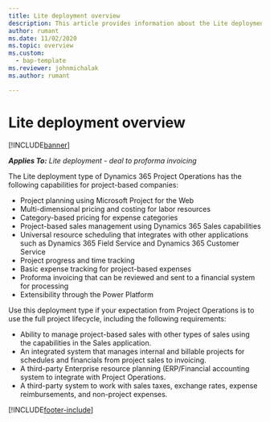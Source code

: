 ```yaml
---
title: Lite deployment overview
description: This article provides information about the Lite deployment of Dynamics 365 Project Operations.
author: rumant
ms.date: 11/02/2020
ms.topic: overview
ms.custom: 
  - bap-template
ms.reviewer: johnmichalak
ms.author: rumant

---
```


# Lite deployment overview

[!INCLUDE[banner](../includes/banner.md)]

_**Applies To:** Lite deployment - deal to proforma invoicing_

The Lite deployment type of Dynamics 365 Project Operations has the following capabilities for project-based companies:

- Project planning using Microsoft Project for the Web
- Multi-dimensional pricing and costing for labor resources
- Category-based pricing for expense categories
- Project-based sales management using Dynamics 365 Sales capabilities
- Universal resource scheduling that integrates with other applications such as Dynamics 365 Field Service and Dynamics 365 Customer Service
- Project progress and time tracking
- Basic expense tracking for project-based expenses
- Proforma invoicing that can be reviewed and sent to a financial system for processing
- Extensibility through the Power Platform

Use this deployment type if your expectation from Project Operations is to use the full project lifecycle, including the following requirements:

- Ability to manage project-based sales with other types of sales using the capabilities in the Sales application.
- An integrated system that manages internal and billable projects for schedules and financials from project sales to invoicing.
- A third-party Enterprise resource planning (ERP/Financial accounting system to integrate with Project Operations.
- A third-party system to work with sales taxes, exchange rates, expense reimbursements, and non-project expenses.


[!INCLUDE[footer-include](../includes/footer-banner.md)]
